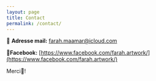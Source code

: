 ```yaml
---
layout: page
title: Contact
permalink: /contact/
---
```

 
📨 **Adresse mail:** 
[farah.maamar@icloud.com](mailto:farah.maamar@icloud.com)

📌**Facebook:**
[https://www.facebook.com/farah.artwork/](https://www.facebook.com/farah.artwork/)  


Merci🌻!
